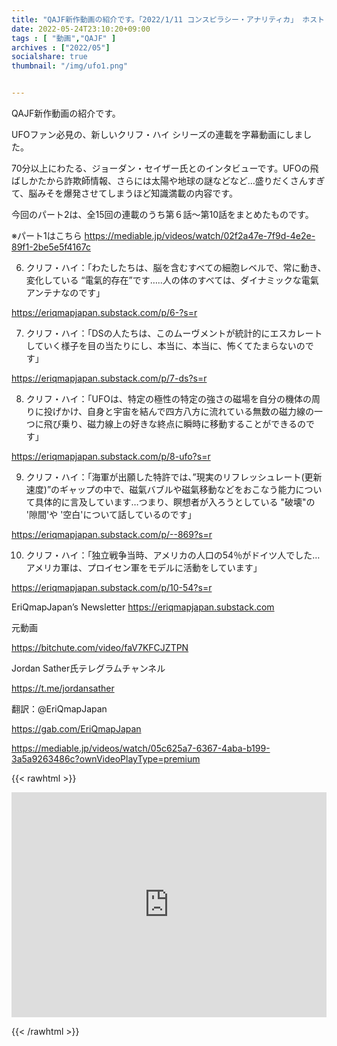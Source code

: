```yaml
---
title: "QAJF新作動画の紹介です。「2022/1/11 コンスピラシー・アナリティカ」 ホスト：ジョーダン・セイザー、 ゲスト：クリフ・ハイ （パート2）」"
date: 2022-05-24T23:10:20+09:00
tags : [ "動画","QAJF" ]
archives : ["2022/05"]
socialshare: true
thumbnail: "/img/ufo1.png"


---
```


QAJF新作動画の紹介です。

UFOファン必見の、新しいクリフ・ハイ シリーズの連載を字幕動画にしました。

70分以上にわたる、ジョーダン・セイザー氏とのインタビューです。UFOの飛ばしかたから詐欺師情報、さらには太陽や地球の謎などなど…盛りだくさんすぎて、脳みそを爆発させてしまうほど知識満載の内容です。

今回のパート2は、全15回の連載のうち第６話〜第10話をまとめたものです。

※パート1はこちら
https://mediable.jp/videos/watch/02f2a47e-7f9d-4e2e-89f1-2be5e5f4167c


6. クリフ・ハイ：「わたしたちは、脳を含むすべての細胞レベルで、常に動き、変化している “電氣的存在”です…..人の体のすべては、ダイナミックな電氣アンテナなのです」

https://eriqmapjapan.substack.com/p/6-?s=r

7. クリフ・ハイ：「DSの人たちは、このムーヴメントが統計的にエスカレートしていく様子を目の当たりにし、本当に、本当に、怖くてたまらないのです」

https://eriqmapjapan.substack.com/p/7-ds?s=r

8. クリフ・ハイ：「UFOは、特定の極性の特定の強さの磁場を自分の機体の周りに投げかけ、自身と宇宙を結んで四方八方に流れている無数の磁力線の一つに飛び乗り、磁力線上の好きな終点に瞬時に移動することができるのです」

https://eriqmapjapan.substack.com/p/8-ufo?s=r

9. クリフ・ハイ：「海軍が出願した特許では、”現実のリフレッシュレート(更新速度)”のギャップの中で、磁氣バブルや磁氣移動などをおこなう能力について具体的に言及しています…つまり、瞑想者が入ろうとしている "破壊"の '隙間'や '空白'について話しているのです」

https://eriqmapjapan.substack.com/p/--869?s=r

10. クリフ・ハイ：「独立戦争当時、アメリカの人口の54％がドイツ人でした…アメリカ軍は、プロイセン軍をモデルに活動をしています」

https://eriqmapjapan.substack.com/p/10-54?s=r

EriQmapJapan’s Newsletter
https://eriqmapjapan.substack.com

元動画

https://bitchute.com/video/faV7KFCJZTPN

Jordan Sather氏テレグラムチャンネル

https://t.me/jordansather

翻訳：@EriQmapJapan

https://gab.com/EriQmapJapan


https://mediable.jp/videos/watch/05c625a7-6367-4aba-b199-3a5a9263486c?ownVideoPlayType=premium


{{< rawhtml >}}

<iframe width="100%" height="360" scrolling="no" frameborder="0" style="border: none;" src="https://mediable.jp/videos/watch/05c625a7-6367-4aba-b199-3a5a9263486c?ownVideoPlayType=premium"></iframe>

{{< /rawhtml >}}
